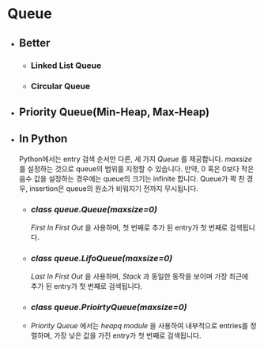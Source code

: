 # Queue

  - ## Better
    - ### Linked List Queue
    - ### Circular Queue

  - ## Priority Queue(Min-Heap, Max-Heap)
    
  - ## In Python

    Python에서는 entry 검색 순서만 다른, 세 가지 _Queue_ 를 제공합니다. _maxsize_ 를 설정하는 것으로 queue의 범위를 지정할 수 있습니다. 만약, 0 혹은 0보다 작은 음수 값을 설정하는 경우에는 queue의 크기는 infinite 합니다. Queue가 꽉 찬 경우, insertion은 queue의 원소가 비워지기 전까지 무시됩니다.
    
    - ### _class queue.Queue(maxsize=0)_

      _First In First Out_ 을 사용하며, 첫 번째로 추가 된 entry가 첫 번째로 검색됩니다. 
    
    - ### _class queue.LifoQueue(maxsize=0)_

      _Last In First Out_ 을 사용하며, _Stack_ 과 동일한 동작을 보이며 가장 최근에 추가 된 entry가 첫 번째로 검색됩니다.
      
    - ### _class queue.PrioirtyQueue(maxsize=0)_
    - 
      _Priority Queue_ 에서는 _heapq module_ 을 사용하여 내부적으로 entries를 정렬하며, 가장 낮은 값을 가진 entry가 첫 번째로 검색됩니다.
    

    
